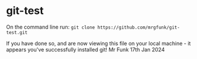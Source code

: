 # git-test

On the command line run:
`git clone https://github.com/mrgfunk/git-test.git`

If you have done so, and are now viewing this file on your local machine - it appears you've successfully installed git!
Mr Funk 17th Jan 2024

